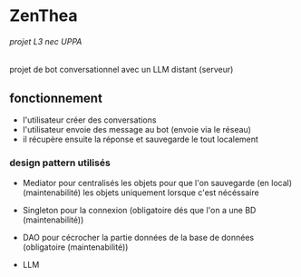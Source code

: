 # ZenThea
###### projet L3 nec UPPA

<!-- img ici serait cool -->

projet de bot conversationnel avec un LLM distant (serveur)

## fonctionnement

- l'utilisateur créer des conversations
- l'utilisateur envoie des message au bot (envoie via le réseau)
- il récupère ensuite la réponse et sauvegarde le tout localement

### design pattern utilisés

- Mediator pour centralisés les objets pour que l'on sauvegarde (en local)(maintenabilité)
    les objets uniquement lorsque c'est nécéssaire
- Singleton pour la connexion (obligatoire dés que l'on a une BD (maintenabilité))
- DAO pour cécrocher la partie données de la base de données (obligatoire (maintenabilité))


- LLM
